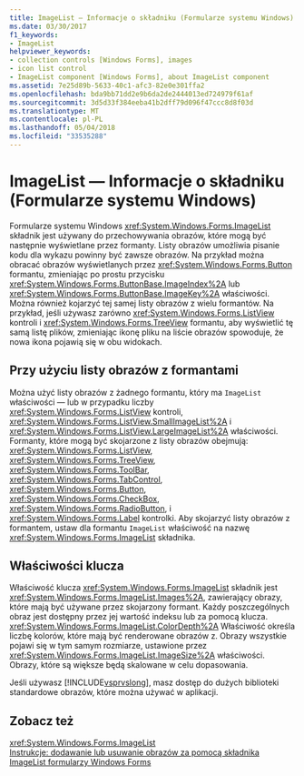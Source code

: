 ```yaml
---
title: ImageList — Informacje o składniku (Formularze systemu Windows)
ms.date: 03/30/2017
f1_keywords:
- ImageList
helpviewer_keywords:
- collection controls [Windows Forms], images
- icon list control
- ImageList component [Windows Forms], about ImageList component
ms.assetid: 7e25d89b-5633-40c1-afc3-82e0e301ffa2
ms.openlocfilehash: bda9bb71dd2e9b6da2de2444013ed724979f61af
ms.sourcegitcommit: 3d5d33f384eeba41b2dff79d096f47ccc8d8f03d
ms.translationtype: MT
ms.contentlocale: pl-PL
ms.lasthandoff: 05/04/2018
ms.locfileid: "33535288"
---
```

# <a name="imagelist-component-overview-windows-forms"></a>ImageList — Informacje o składniku (Formularze systemu Windows)
Formularze systemu Windows <xref:System.Windows.Forms.ImageList> składnik jest używany do przechowywania obrazów, które mogą być następnie wyświetlane przez formanty. Listy obrazów umożliwia pisanie kodu dla wykazu powinny być zawsze obrazów. Na przykład można obracać obrazów wyświetlanych przez <xref:System.Windows.Forms.Button> formantu, zmieniając po prostu przycisku <xref:System.Windows.Forms.ButtonBase.ImageIndex%2A> lub <xref:System.Windows.Forms.ButtonBase.ImageKey%2A> właściwości. Można również kojarzyć tej samej listy obrazów z wielu formantów. Na przykład, jeśli używasz zarówno <xref:System.Windows.Forms.ListView> kontroli i <xref:System.Windows.Forms.TreeView> formantu, aby wyświetlić tę samą listę plików, zmieniając ikonę pliku na liście obrazów spowoduje, że nowa ikona pojawią się w obu widokach.  
  
## <a name="using-imagelist-with-controls"></a>Przy użyciu listy obrazów z formantami  
 Można użyć listy obrazów z żadnego formantu, który ma `ImageList` właściwości — lub w przypadku liczby <xref:System.Windows.Forms.ListView> kontroli, <xref:System.Windows.Forms.ListView.SmallImageList%2A> i <xref:System.Windows.Forms.ListView.LargeImageList%2A> właściwości. Formanty, które mogą być skojarzone z listy obrazów obejmują: <xref:System.Windows.Forms.ListView>, <xref:System.Windows.Forms.TreeView>, <xref:System.Windows.Forms.ToolBar>, <xref:System.Windows.Forms.TabControl>, <xref:System.Windows.Forms.Button>, <xref:System.Windows.Forms.CheckBox>, <xref:System.Windows.Forms.RadioButton>, i <xref:System.Windows.Forms.Label> kontrolki. Aby skojarzyć listy obrazów z formantem, ustaw dla formantu `ImageList` właściwość na nazwę <xref:System.Windows.Forms.ImageList> składnika.  
  
## <a name="key-properties"></a>Właściwości klucza  
 Właściwość klucza <xref:System.Windows.Forms.ImageList> składnik jest <xref:System.Windows.Forms.ImageList.Images%2A>, zawierający obrazy, które mają być używane przez skojarzony formant. Każdy poszczególnych obraz jest dostępny przez jej wartość indeksu lub za pomocą klucza. <xref:System.Windows.Forms.ImageList.ColorDepth%2A> Właściwość określa liczbę kolorów, które mają być renderowane obrazów z. Obrazy wszystkie pojawi się w tym samym rozmiarze, ustawione przez <xref:System.Windows.Forms.ImageList.ImageSize%2A> właściwości. Obrazy, które są większe będą skalowane w celu dopasowania.  
  
 Jeśli używasz [!INCLUDE[vsprvslong](../../../../includes/vsprvslong-md.md)], masz dostęp do dużych biblioteki standardowe obrazów, które można używać w aplikacji.  
  
## <a name="see-also"></a>Zobacz też  
 <xref:System.Windows.Forms.ImageList>  
 [Instrukcje: dodawanie lub usuwanie obrazów za pomocą składnika ImageList formularzy Windows Forms](../../../../docs/framework/winforms/controls/how-to-add-or-remove-images-with-the-windows-forms-imagelist-component.md)

